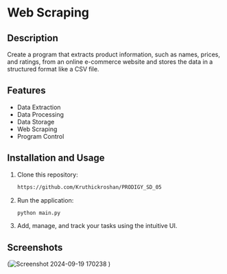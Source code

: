 # Web Scraping
## Description
Create a program that extracts product information, such as names, prices, and ratings, from an online e-commerce website and stores the data in a structured format like a CSV file.

## Features

- Data Extraction
- Data Processing
- Data Storage
- Web Scraping
- Program Control





## Installation and Usage

1. Clone this repository:

   ```bash
   https://github.com/Kruthickroshan/PRODIGY_SD_05
   ```
2. Run the application:

   ```bash
   python main.py
   ```

4. Add, manage, and track your tasks using the intuitive UI.

## Screenshots
(![Screenshot 2024-09-19 170238](https://github.com/user-attachments/assets/499524d2-8e62-429c-a74d-9507c2e9aa18)
)
